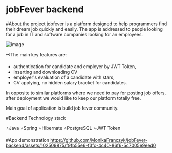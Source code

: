 # jobFever backend

#About the project
jobfever is a platform designed to help programmers find their dream job quickly and easily.
The app is addressed to people looking for a job in IT and software companies looking for an employees. 

![image](https://github.com/MonikaFranczyk/jobFever-backend/assets/102509875/03d8dafe-47ca-4810-a256-fc05c9f84a82)

🗝️The main key features are: 
- authentication for candidate and employer by JWT Token, 
- Inserting and downloading CV
- employer's evaluation of a candidate with stars, 
- CV applying, no hidden salary bracket for candidates.

In opposite to similar platforms where we need to pay for posting job offers, 
after deployment we would like to keep our platform totally free.

Main goal of application is build job fever community.

#Backend Technology stack

⭐Java
⭐Spring
⭐Hibernate
⭐PostgreSQL
⭐JWT Token

#App demonstration
https://github.com/MonikaFranczyk/jobFever-backend/assets/102509875/f9fb55e6-f3fc-4c40-86f6-5c7005e9eed0

